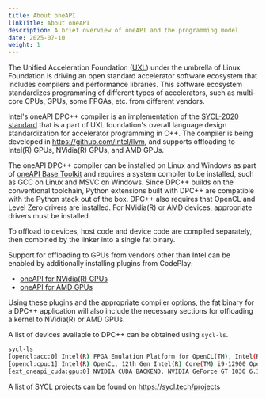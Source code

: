 ```yaml
---
title: About oneAPI
linkTitle: About oneAPI
description: A brief overview of oneAPI and the programming model
date: 2025-07-10
weight: 1
---
```


The Unified Acceleration Foundation ([UXL](https://uxlfoundation.org/)) under the umbrella of Linux Foundation is driving an open standard accelerator software ecosystem that includes compilers and performance libraries. This software ecosystem standardizes programming of different types of accelerators, such as multi-core CPUs, GPUs, some FPGAs, etc. from different vendors.

Intel's oneAPI DPC++ compiler is an implementation of the [SYCL-2020 standard](https://registry.khronos.org/SYCL/specs/sycl-2020/html/sycl-2020.html) that is a part of UXL foundation's overall language design standardization for accelerator programming in C++. The compiler is being developed in https://github.com/intel/llvm, and supports offloading to Intel(R) GPUs, NVidia(R) GPUs, and AMD GPUs.

The oneAPI DPC++ compiler can be installed on Linux and Windows as part of [oneAPI Base Toolkit](https://www.intel.com/content/www/us/en/developer/tools/oneapi/base-toolkit.html) and requires a system compiler to be installed, such as GCC on Linux and MSVC on Windows. Since DPC++ builds
on the conventional toolchain, Python extensions built with DPC++ are compatible with the Python stack out of the box. DPC++ also requires that OpenCL and Level Zero drivers are installed. For NVidia(R) or AMD devices, appropriate drivers must be installed.

To offload to devices, host code and device code are compiled separately, then combined by the linker into a single fat binary.

Support for offloading to GPUs from vendors other than Intel can be enabled by additionally installing plugins from CodePlay:

- [oneAPI for NVidia(R) GPUs](https://developer.codeplay.com/products/oneapi/nvidia/home/)
- [oneAPI for AMD GPUs](https://developer.codeplay.com/products/oneapi/amd/home/)

Using these plugins and the appropriate compiler options, the fat binary for a DPC++ application will also include the necessary sections for offloading a kernel to NVidia(R) or AMD GPUs.

A list of devices available to DPC++ can be obtained using ``sycl-ls``.

```bash
sycl-ls
[opencl:acc:0] Intel(R) FPGA Emulation Platform for OpenCL(TM), Intel(R) FPGA Emulation Device OpenCL 1.2  [2024.17.3.0.08_160000]
[opencl:cpu:1] Intel(R) OpenCL, 12th Gen Intel(R) Core(TM) i9-12900 OpenCL 3.0 (Build 0) [2024.17.3.0.08_160000]
[ext_oneapi_cuda:gpu:0] NVIDIA CUDA BACKEND, NVIDIA GeForce GT 1030 6.1 [CUDA 12.2]
```

A list of SYCL projects can be found on https://sycl.tech/projects
